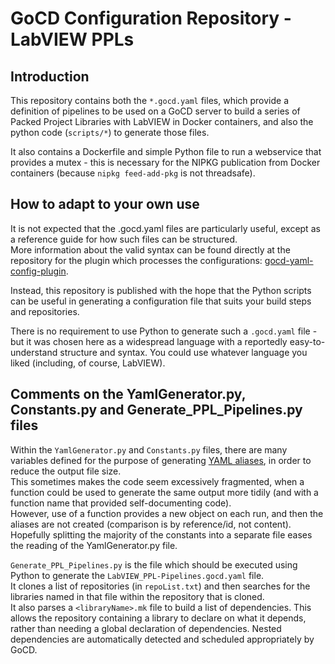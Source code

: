 # GoCD Configuration Repository - LabVIEW PPLs

## Introduction

This repository contains both the `*.gocd.yaml` files, which provide a
definition of pipelines to be used on a GoCD server to build a series
of Packed Project Libraries with LabVIEW in Docker containers, and also
the python code (`scripts/*`) to generate those files.

It also contains a Dockerfile and simple Python file to run a webservice
that provides a mutex - this is necessary for the NIPKG publication from
Docker containers (because `nipkg feed-add-pkg` is not threadsafe).

## How to adapt to your own use

It is not expected that the .gocd.yaml files are particularly useful,
except as a reference guide for how such files can be structured.\
More information about the valid syntax can be found directly at the
repository for the plugin which processes the configurations: 
[gocd-yaml-config-plugin](https://github.com/tomzo/gocd-yaml-config-plugin).

Instead, this repository is published with the hope that the Python
scripts can be useful in generating a configuration file that suits your
build steps and repositories.

There is no requirement to use Python to generate such a `.gocd.yaml` file - 
but it was chosen here as a widespread language with a reportedly easy-to-understand
structure and syntax. You could use whatever language you liked (including,
of course, LabVIEW).

## Comments on the YamlGenerator.py, Constants.py and Generate_PPL_Pipelines.py files

Within the `YamlGenerator.py` and `Constants.py` files, there are many 
variables defined for the purpose of generating
[YAML aliases](https://github.com/tomzo/gocd-yaml-config-plugin#yaml-aliases),
in order to reduce the output file size.\
This sometimes makes the code seem excessively fragmented, when a function
could be used to generate the same output more tidily (and with a function
name that provided self-documenting code).\
However, use of a function provides a new object on each run, and then the
aliases are not created (comparison is by reference/id, not content).\
Hopefully splitting the majority of the constants into a separate file eases
the reading of the YamlGenerator.py file.

`Generate_PPL_Pipelines.py` is the file which should be executed using Python
to generate the `LabVIEW_PPL-Pipelines.gocd.yaml` file.\
It clones a list of repositories (in `repoList.txt`) and then searches for
the libraries named in that file within the repository that is cloned.\
It also parses a `<libraryName>.mk` file to build a list of dependencies.
This allows the repository containing a library to declare on what it depends,
rather than needing a global declaration of dependencies. Nested dependencies
are automatically detected and scheduled appropriately by GoCD.